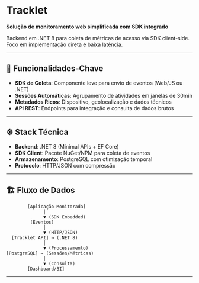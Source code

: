 # Tracklet

**Solução de monitoramento web simplificada com SDK integrado**  

Backend em .NET 8 para coleta de métricas de acesso via SDK client-side. Foco em implementação direta e baixa latência.

---

## 🧩 Funcionalidades-Chave
- **SDK de Coleta**: Componente leve para envio de eventos (Web/JS ou .NET)
- **Sessões Automáticas**: Agrupamento de atividades em janelas de 30min
- **Metadados Ricos**: Dispositivo, geolocalização e dados técnicos
- **API REST**: Endpoints para integração e consulta de dados brutos

---

## ⚙️ Stack Técnica
- **Backend**: .NET 8 (Minimal APIs + EF Core)
- **SDK Client**: Pacote NuGet/NPM para coleta de eventos
- **Armazenamento**: PostgreSQL com otimização temporal
- **Protocolo**: HTTP/JSON com compressão

---

## 🏗️ Fluxo de Dados
```plaintext
        [Aplicação Monitorada]
              │
              ▼ (SDK Embedded)
         [Eventos]
              │
              ▼ (HTTP/JSON)
  [Tracklet API] → (.NET 8)
              │           
              ▼ (Processamento)
[PostgreSQL] → (Sessões/Métricas)
              │
              ▼ (Consulta)
        [Dashboard/BI]
```

---
